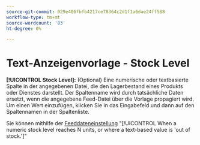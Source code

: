 ```yaml
---
source-git-commit: 029e406fbfb4217ce78364c2d1f1a6dae24ff588
workflow-type: tm+mt
source-wordcount: '83'
ht-degree: 0%

---
```

# Text-Anzeigenvorlage - Stock Level

**[!UICONTROL Stock Level]:** (Optional) Eine numerische oder textbasierte Spalte in der angegebenen Datei, die den Lagerbestand eines Produkts oder Dienstes darstellt. Der Spaltenname wird durch tatsächliche Daten ersetzt, wenn die angegebene Feed-Datei über die Vorlage propagiert wird. Um einen Wert einzufügen, klicken Sie in das Eingabefeld und dann auf den Spaltennamen in der Spaltenliste.

Sie können mithilfe der [Feeddateneinstellung](/help/search-social-commerce/campaign-management/inventory-feeds/feed-settings-manage.md#feed-data-settings) &quot;[!UICONTROL When a numeric stock level reaches N units, or where a text-based value is 'out of stock.']&quot;
